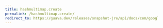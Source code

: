 ```yaml
---
title: hashmultimap.create
permalink: /hashmultimap.create/
redirect_to: https://guava.dev/releases/snapshot-jre/api/docs/com/google/common/collect/HashMultimap.html#create--
---
```

